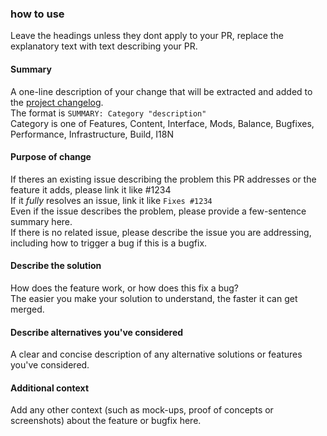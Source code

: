 ### how to use
Leave the headings unless they dont apply to your PR, replace the explanatory text with text describing your PR.

#### Summary
A one-line description of your change that will be extracted and added to the [project changelog](../data/changelog.txt).  
The format is ```SUMMARY: Category "description"```  
Category is one of Features, Content, Interface, Mods, Balance, Bugfixes, Performance, Infrastructure, Build, I18N

#### Purpose of change
If theres an existing issue describing the problem this PR addresses or the feature it adds, please link it like #1234  
If it *fully* resolves an issue, link it like ```Fixes #1234```  
Even if the issue describes the problem, please provide a few-sentence summary here.  
If there is no related issue, please describe the issue you are addressing,  including how to trigger a bug if this is a bugfix.

#### Describe the solution
How does the feature work, or how does this fix a bug?  
The easier you make your solution to understand, the faster it can get merged.

#### Describe alternatives you've considered
A clear and concise description of any alternative solutions or features you've considered.

#### Additional context
Add any other context (such as mock-ups, proof of concepts or screenshots) about the feature or bugfix here. 
